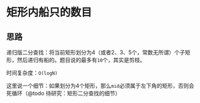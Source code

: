 # 矩形内船只的数目

## 思路

递归版二分查找：将当前矩形划分为4（或者2、3、5个，常数无所谓）个子矩形，然后递归有船的。题目说的最多有`10`个，其实是剪枝。

时间复杂度：`O(logN)`

这里说一个细节：如果划分为4个矩形，那么`mid`必须属于左下角的矩形，否则会死循环（@todo 待研究：矩形二分查找的细节）
